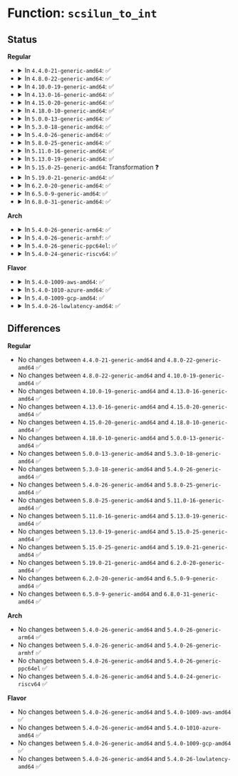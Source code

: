 # Function: <code>scsilun_to_int</code>

## Status
<b>Regular</b>
<ul>
<li>
<details>
<summary>In <code>4.4.0-21-generic-amd64</code>: ✅</summary>

```c
u64 scsilun_to_int(struct scsi_lun * scsilun)
```

```json
{
  "name": "scsilun_to_int",
  "collision_type": "Unique Global",
  "inline_type": "No",
  "funcs": [
    {
      "addr": 18446744071584814016,
      "name": "scsilun_to_int",
      "external": true,
      "loc": "drivers/scsi/scsi_common.c:76",
      "file": "drivers/scsi/scsi_common.c",
      "inline": "seen, unknown",
      "caller_inline": [],
      "caller_func": [
        "drivers/scsi/scsi_scan.c:scsi_report_lun_scan"
      ]
    }
  ],
  "symbols": [
    {
      "addr": 18446744071584814016,
      "name": "scsilun_to_int",
      "section": ".text",
      "bind": "STB_GLOBAL",
      "size": 58
    }
  ]
}
```
</details>
</li>
<li>
<details>
<summary>In <code>4.8.0-22-generic-amd64</code>: ✅</summary>

```c
u64 scsilun_to_int(struct scsi_lun * scsilun)
```

```json
{
  "name": "scsilun_to_int",
  "collision_type": "Unique Global",
  "inline_type": "No",
  "funcs": [
    {
      "addr": 18446744071585175104,
      "name": "scsilun_to_int",
      "external": true,
      "loc": "drivers/scsi/scsi_common.c:76",
      "file": "drivers/scsi/scsi_common.c",
      "inline": "seen, unknown",
      "caller_inline": [],
      "caller_func": [
        "drivers/scsi/scsi_scan.c:scsi_report_lun_scan"
      ]
    }
  ],
  "symbols": [
    {
      "addr": 18446744071585175104,
      "name": "scsilun_to_int",
      "section": ".text",
      "bind": "STB_GLOBAL",
      "size": 55
    }
  ]
}
```
</details>
</li>
<li>
<details>
<summary>In <code>4.10.0-19-generic-amd64</code>: ✅</summary>

```c
u64 scsilun_to_int(struct scsi_lun * scsilun)
```

```json
{
  "name": "scsilun_to_int",
  "collision_type": "Unique Global",
  "inline_type": "No",
  "funcs": [
    {
      "addr": 18446744071585369888,
      "name": "scsilun_to_int",
      "external": true,
      "loc": "drivers/scsi/scsi_common.c:76",
      "file": "drivers/scsi/scsi_common.c",
      "inline": "seen, unknown",
      "caller_inline": [],
      "caller_func": [
        "drivers/scsi/scsi_scan.c:scsi_report_lun_scan"
      ]
    }
  ],
  "symbols": [
    {
      "addr": 18446744071585369888,
      "name": "scsilun_to_int",
      "section": ".text",
      "bind": "STB_GLOBAL",
      "size": 55
    }
  ]
}
```
</details>
</li>
<li>
<details>
<summary>In <code>4.13.0-16-generic-amd64</code>: ✅</summary>

```c
u64 scsilun_to_int(struct scsi_lun * scsilun)
```

```json
{
  "name": "scsilun_to_int",
  "collision_type": "Unique Global",
  "inline_type": "No",
  "funcs": [
    {
      "addr": 18446744071585454656,
      "name": "scsilun_to_int",
      "external": true,
      "loc": "drivers/scsi/scsi_common.c:76",
      "file": "drivers/scsi/scsi_common.c",
      "inline": "seen, unknown",
      "caller_inline": [],
      "caller_func": [
        "drivers/scsi/scsi_scan.c:__scsi_scan_target"
      ]
    }
  ],
  "symbols": [
    {
      "addr": 18446744071585454656,
      "name": "scsilun_to_int",
      "section": ".text",
      "bind": "STB_GLOBAL",
      "size": 59
    }
  ]
}
```
</details>
</li>
<li>
<details>
<summary>In <code>4.15.0-20-generic-amd64</code>: ✅</summary>

```c
u64 scsilun_to_int(struct scsi_lun * scsilun)
```

```json
{
  "name": "scsilun_to_int",
  "collision_type": "Unique Global",
  "inline_type": "No",
  "funcs": [
    {
      "addr": 18446744071585885456,
      "name": "scsilun_to_int",
      "external": true,
      "loc": "drivers/scsi/scsi_common.c:77",
      "file": "drivers/scsi/scsi_common.c",
      "inline": "seen, unknown",
      "caller_inline": [],
      "caller_func": [
        "drivers/scsi/scsi_scan.c:__scsi_scan_target"
      ]
    }
  ],
  "symbols": [
    {
      "addr": 18446744071585885456,
      "name": "scsilun_to_int",
      "section": ".text",
      "bind": "STB_GLOBAL",
      "size": 59
    }
  ]
}
```
</details>
</li>
<li>
<details>
<summary>In <code>4.18.0-10-generic-amd64</code>: ✅</summary>

```c
u64 scsilun_to_int(struct scsi_lun * scsilun)
```

```json
{
  "name": "scsilun_to_int",
  "collision_type": "Unique Global",
  "inline_type": "No",
  "funcs": [
    {
      "addr": 18446744071586132096,
      "name": "scsilun_to_int",
      "external": true,
      "loc": "drivers/scsi/scsi_common.c:77",
      "file": "drivers/scsi/scsi_common.c",
      "inline": "seen, unknown",
      "caller_inline": [],
      "caller_func": [
        "drivers/scsi/scsi_scan.c:__scsi_scan_target"
      ]
    }
  ],
  "symbols": [
    {
      "addr": 18446744071586132096,
      "name": "scsilun_to_int",
      "section": ".text",
      "bind": "STB_GLOBAL",
      "size": 59
    }
  ]
}
```
</details>
</li>
<li>
<details>
<summary>In <code>5.0.0-13-generic-amd64</code>: ✅</summary>

```c
u64 scsilun_to_int(struct scsi_lun * scsilun)
```

```json
{
  "name": "scsilun_to_int",
  "collision_type": "Unique Global",
  "inline_type": "No",
  "funcs": [
    {
      "addr": 18446744071586310624,
      "name": "scsilun_to_int",
      "external": true,
      "loc": "drivers/scsi/scsi_common.c:77",
      "file": "drivers/scsi/scsi_common.c",
      "inline": "seen, unknown",
      "caller_inline": [],
      "caller_func": [
        "drivers/scsi/scsi_scan.c:__scsi_scan_target"
      ]
    }
  ],
  "symbols": [
    {
      "addr": 18446744071586310624,
      "name": "scsilun_to_int",
      "section": ".text",
      "bind": "STB_GLOBAL",
      "size": 59
    }
  ]
}
```
</details>
</li>
<li>
<details>
<summary>In <code>5.3.0-18-generic-amd64</code>: ✅</summary>

```c
u64 scsilun_to_int(struct scsi_lun * scsilun)
```

```json
{
  "name": "scsilun_to_int",
  "collision_type": "Unique Global",
  "inline_type": "No",
  "funcs": [
    {
      "addr": 18446744071586554064,
      "name": "scsilun_to_int",
      "external": true,
      "loc": "drivers/scsi/scsi_common.c:77",
      "file": "drivers/scsi/scsi_common.c",
      "inline": "seen, unknown",
      "caller_inline": [],
      "caller_func": [
        "drivers/scsi/scsi_scan.c:scsi_report_lun_scan"
      ]
    }
  ],
  "symbols": [
    {
      "addr": 18446744071586554064,
      "name": "scsilun_to_int",
      "section": ".text",
      "bind": "STB_GLOBAL",
      "size": 62
    }
  ]
}
```
</details>
</li>
<li>
<details>
<summary>In <code>5.4.0-26-generic-amd64</code>: ✅</summary>

```c
u64 scsilun_to_int(struct scsi_lun * scsilun)
```

```json
{
  "name": "scsilun_to_int",
  "collision_type": "Unique Global",
  "inline_type": "No",
  "funcs": [
    {
      "addr": 18446744071586701280,
      "name": "scsilun_to_int",
      "external": true,
      "loc": "drivers/scsi/scsi_common.c:77",
      "file": "drivers/scsi/scsi_common.c",
      "inline": "seen, unknown",
      "caller_inline": [],
      "caller_func": [
        "drivers/scsi/scsi_scan.c:scsi_report_lun_scan"
      ]
    }
  ],
  "symbols": [
    {
      "addr": 18446744071586701280,
      "name": "scsilun_to_int",
      "section": ".text",
      "bind": "STB_GLOBAL",
      "size": 62
    }
  ]
}
```
</details>
</li>
<li>
<details>
<summary>In <code>5.8.0-25-generic-amd64</code>: ✅</summary>

```c
u64 scsilun_to_int(struct scsi_lun * scsilun)
```

```json
{
  "name": "scsilun_to_int",
  "collision_type": "Unique Global",
  "inline_type": "No",
  "funcs": [
    {
      "addr": 18446744071587501424,
      "name": "scsilun_to_int",
      "external": true,
      "loc": "drivers/scsi/scsi_common.c:77",
      "file": "drivers/scsi/scsi_common.c",
      "inline": "seen, unknown",
      "caller_inline": [],
      "caller_func": [
        "drivers/scsi/scsi_scan.c:scsi_report_lun_scan"
      ]
    }
  ],
  "symbols": [
    {
      "addr": 18446744071587501424,
      "name": "scsilun_to_int",
      "section": ".text",
      "bind": "STB_GLOBAL",
      "size": 62
    }
  ]
}
```
</details>
</li>
<li>
<details>
<summary>In <code>5.11.0-16-generic-amd64</code>: ✅</summary>

```c
u64 scsilun_to_int(struct scsi_lun * scsilun)
```

```json
{
  "name": "scsilun_to_int",
  "collision_type": "Unique Global",
  "inline_type": "No",
  "funcs": [
    {
      "addr": 18446744071587568272,
      "name": "scsilun_to_int",
      "external": true,
      "loc": "drivers/scsi/scsi_common.c:77",
      "file": "drivers/scsi/scsi_common.c",
      "inline": "seen, unknown",
      "caller_inline": [],
      "caller_func": [
        "drivers/scsi/scsi_scan.c:scsi_report_lun_scan"
      ]
    }
  ],
  "symbols": [
    {
      "addr": 18446744071587568272,
      "name": "scsilun_to_int",
      "section": ".text",
      "bind": "STB_GLOBAL",
      "size": 62
    }
  ]
}
```
</details>
</li>
<li>
<details>
<summary>In <code>5.13.0-19-generic-amd64</code>: ✅</summary>

```c
u64 scsilun_to_int(struct scsi_lun * scsilun)
```

```json
{
  "name": "scsilun_to_int",
  "collision_type": "Unique Global",
  "inline_type": "No",
  "funcs": [
    {
      "addr": 18446744071587449632,
      "name": "scsilun_to_int",
      "external": true,
      "loc": "drivers/scsi/scsi_common.c:77",
      "file": "drivers/scsi/scsi_common.c",
      "inline": "seen, unknown",
      "caller_inline": [],
      "caller_func": [
        "drivers/scsi/scsi_scan.c:scsi_report_lun_scan"
      ]
    }
  ],
  "symbols": [
    {
      "addr": 18446744071587449632,
      "name": "scsilun_to_int",
      "section": ".text",
      "bind": "STB_GLOBAL",
      "size": 62
    }
  ]
}
```
</details>
</li>
<li>
<details>
<summary>In <code>5.15.0-25-generic-amd64</code>: Transformation ❓</summary>

```c
u64 scsilun_to_int(struct scsi_lun * scsilun)
```

```json
{
  "name": "scsilun_to_int",
  "collision_type": "Unique Global",
  "inline_type": "No",
  "funcs": [
    {
      "addr": 0,
      "name": "scsilun_to_int",
      "external": true,
      "loc": "drivers/scsi/scsi_common.c:86",
      "file": "drivers/scsi/scsi_common.c",
      "inline": "seen, unknown",
      "caller_inline": [],
      "caller_func": [
        "drivers/scsi/scsi_scan.c:scsi_report_lun_scan"
      ]
    }
  ],
  "symbols": [
    {
      "addr": 18446744071592528983,
      "name": "scsilun_to_int.cold",
      "section": ".text",
      "bind": "STB_LOCAL",
      "size": 25
    },
    {
      "addr": 18446744071588024144,
      "name": "scsilun_to_int",
      "section": ".text",
      "bind": "STB_GLOBAL",
      "size": 95
    }
  ]
}
```
</details>
</li>
<li>
<details>
<summary>In <code>5.19.0-21-generic-amd64</code>: ✅</summary>

```c
u64 scsilun_to_int(struct scsi_lun * scsilun)
```

```json
{
  "name": "scsilun_to_int",
  "collision_type": "Unique Global",
  "inline_type": "No",
  "funcs": [
    {
      "addr": 18446744071589385856,
      "name": "scsilun_to_int",
      "external": true,
      "loc": "drivers/scsi/scsi_common.c:86",
      "file": "drivers/scsi/scsi_common.c",
      "inline": "seen, unknown",
      "caller_inline": [],
      "caller_func": [
        "drivers/scsi/scsi_scan.c:scsi_report_lun_scan"
      ]
    }
  ],
  "symbols": [
    {
      "addr": 18446744071589385856,
      "name": "scsilun_to_int",
      "section": ".text",
      "bind": "STB_GLOBAL",
      "size": 77
    }
  ]
}
```
</details>
</li>
<li>
<details>
<summary>In <code>6.2.0-20-generic-amd64</code>: ✅</summary>

```c
u64 scsilun_to_int(struct scsi_lun * scsilun)
```

```json
{
  "name": "scsilun_to_int",
  "collision_type": "Unique Global",
  "inline_type": "No",
  "funcs": [
    {
      "addr": 18446744071590958384,
      "name": "scsilun_to_int",
      "external": true,
      "loc": "drivers/scsi/scsi_common.c:86",
      "file": "drivers/scsi/scsi_common.c",
      "inline": "seen, unknown",
      "caller_inline": [],
      "caller_func": [
        "drivers/scsi/scsi_scan.c:scsi_report_lun_scan"
      ]
    }
  ],
  "symbols": [
    {
      "addr": 18446744071590958384,
      "name": "scsilun_to_int",
      "section": ".text",
      "bind": "STB_GLOBAL",
      "size": 77
    }
  ]
}
```
</details>
</li>
<li>
<details>
<summary>In <code>6.5.0-9-generic-amd64</code>: ✅</summary>

```c
u64 scsilun_to_int(struct scsi_lun * scsilun)
```

```json
{
  "name": "scsilun_to_int",
  "collision_type": "Unique Global",
  "inline_type": "No",
  "funcs": [
    {
      "addr": 18446744071591302304,
      "name": "scsilun_to_int",
      "external": true,
      "loc": "drivers/scsi/scsi_common.c:129",
      "file": "drivers/scsi/scsi_common.c",
      "inline": "seen, unknown",
      "caller_inline": [],
      "caller_func": [
        "drivers/scsi/scsi_scan.c:scsi_report_lun_scan"
      ]
    }
  ],
  "symbols": [
    {
      "addr": 18446744071591302304,
      "name": "scsilun_to_int",
      "section": ".text",
      "bind": "STB_GLOBAL",
      "size": 182
    }
  ]
}
```
</details>
</li>
<li>
<details>
<summary>In <code>6.8.0-31-generic-amd64</code>: ✅</summary>

```c
u64 scsilun_to_int(struct scsi_lun * scsilun)
```

```json
{
  "name": "scsilun_to_int",
  "collision_type": "Unique Global",
  "inline_type": "No",
  "funcs": [
    {
      "addr": 18446744071591650512,
      "name": "scsilun_to_int",
      "external": true,
      "loc": "drivers/scsi/scsi_common.c:129",
      "file": "drivers/scsi/scsi_common.c",
      "inline": "seen, unknown",
      "caller_inline": [],
      "caller_func": [
        "drivers/scsi/scsi_scan.c:scsi_report_lun_scan"
      ]
    }
  ],
  "symbols": [
    {
      "addr": 18446744071591650512,
      "name": "scsilun_to_int",
      "section": ".text",
      "bind": "STB_GLOBAL",
      "size": 182
    }
  ]
}
```
</details>
</li>
</ul>
<b>Arch</b>
<ul>
<li>
<details>
<summary>In <code>5.4.0-26-generic-arm64</code>: ✅</summary>

```c
u64 scsilun_to_int(struct scsi_lun * scsilun)
```

```json
{
  "name": "scsilun_to_int",
  "collision_type": "Unique Global",
  "inline_type": "No",
  "funcs": [
    {
      "addr": 18446603336499610928,
      "name": "scsilun_to_int",
      "external": true,
      "loc": "drivers/scsi/scsi_common.c:77",
      "file": "drivers/scsi/scsi_common.c",
      "inline": "seen, unknown",
      "caller_inline": [],
      "caller_func": [
        "drivers/scsi/scsi_scan.c:scsi_report_lun_scan"
      ]
    }
  ],
  "symbols": [
    {
      "addr": 18446603336499610928,
      "name": "scsilun_to_int",
      "section": ".text",
      "bind": "STB_GLOBAL",
      "size": 92
    }
  ]
}
```
</details>
</li>
<li>
<details>
<summary>In <code>5.4.0-26-generic-armhf</code>: ✅</summary>

```c
u64 scsilun_to_int(struct scsi_lun * scsilun)
```

```json
{
  "name": "scsilun_to_int",
  "collision_type": "Unique Global",
  "inline_type": "No",
  "funcs": [
    {
      "addr": 3232066344,
      "name": "scsilun_to_int",
      "external": true,
      "loc": "drivers/scsi/scsi_common.c:77",
      "file": "drivers/scsi/scsi_common.c",
      "inline": "seen, unknown",
      "caller_inline": [],
      "caller_func": [
        "drivers/scsi/scsi_scan.c:scsi_report_lun_scan"
      ]
    }
  ],
  "symbols": [
    {
      "addr": 3232066344,
      "name": "scsilun_to_int",
      "section": ".text",
      "bind": "STB_GLOBAL",
      "size": 160
    }
  ]
}
```
</details>
</li>
<li>
<details>
<summary>In <code>5.4.0-26-generic-ppc64el</code>: ✅</summary>

```c
u64 scsilun_to_int(struct scsi_lun * scsilun)
```

```json
{
  "name": "scsilun_to_int",
  "collision_type": "Unique Global",
  "inline_type": "No",
  "funcs": [
    {
      "addr": 13835058055292916672,
      "name": "scsilun_to_int",
      "external": true,
      "loc": "drivers/scsi/scsi_common.c:77",
      "file": "drivers/scsi/scsi_common.c",
      "inline": "seen, unknown",
      "caller_inline": [],
      "caller_func": [
        "drivers/scsi/scsi_scan.c:scsi_report_lun_scan"
      ]
    }
  ],
  "symbols": [
    {
      "addr": 13835058055292916672,
      "name": "scsilun_to_int",
      "section": ".text",
      "bind": "STB_GLOBAL",
      "size": 80
    }
  ]
}
```
</details>
</li>
<li>
<details>
<summary>In <code>5.4.0-24-generic-riscv64</code>: ✅</summary>

```c
u64 scsilun_to_int(struct scsi_lun * scsilun)
```

```json
{
  "name": "scsilun_to_int",
  "collision_type": "Unique Global",
  "inline_type": "No",
  "funcs": [
    {
      "addr": 18446743936276796164,
      "name": "scsilun_to_int",
      "external": true,
      "loc": "drivers/scsi/scsi_common.c:77",
      "file": "drivers/scsi/scsi_common.c",
      "inline": "seen, unknown",
      "caller_inline": [],
      "caller_func": [
        "drivers/scsi/scsi_scan.c:scsi_report_lun_scan"
      ]
    }
  ],
  "symbols": [
    {
      "addr": 18446743936276796164,
      "name": "scsilun_to_int",
      "section": ".text",
      "bind": "STB_GLOBAL",
      "size": 74
    }
  ]
}
```
</details>
</li>
</ul>
<b>Flavor</b>
<ul>
<li>
<details>
<summary>In <code>5.4.0-1009-aws-amd64</code>: ✅</summary>

```c
u64 scsilun_to_int(struct scsi_lun * scsilun)
```

```json
{
  "name": "scsilun_to_int",
  "collision_type": "Unique Global",
  "inline_type": "No",
  "funcs": [
    {
      "addr": 18446744071586391760,
      "name": "scsilun_to_int",
      "external": true,
      "loc": "drivers/scsi/scsi_common.c:77",
      "file": "drivers/scsi/scsi_common.c",
      "inline": "seen, unknown",
      "caller_inline": [],
      "caller_func": [
        "drivers/scsi/scsi_scan.c:scsi_report_lun_scan"
      ]
    }
  ],
  "symbols": [
    {
      "addr": 18446744071586391760,
      "name": "scsilun_to_int",
      "section": ".text",
      "bind": "STB_GLOBAL",
      "size": 62
    }
  ]
}
```
</details>
</li>
<li>
<details>
<summary>In <code>5.4.0-1010-azure-amd64</code>: ✅</summary>

```c
u64 scsilun_to_int(struct scsi_lun * scsilun)
```

```json
{
  "name": "scsilun_to_int",
  "collision_type": "Unique Global",
  "inline_type": "No",
  "funcs": [
    {
      "addr": 18446744071586233072,
      "name": "scsilun_to_int",
      "external": true,
      "loc": "drivers/scsi/scsi_common.c:77",
      "file": "drivers/scsi/scsi_common.c",
      "inline": "seen, unknown",
      "caller_inline": [],
      "caller_func": [
        "drivers/scsi/scsi_scan.c:scsi_report_lun_scan"
      ]
    }
  ],
  "symbols": [
    {
      "addr": 18446744071586233072,
      "name": "scsilun_to_int",
      "section": ".text",
      "bind": "STB_GLOBAL",
      "size": 62
    }
  ]
}
```
</details>
</li>
<li>
<details>
<summary>In <code>5.4.0-1009-gcp-amd64</code>: ✅</summary>

```c
u64 scsilun_to_int(struct scsi_lun * scsilun)
```

```json
{
  "name": "scsilun_to_int",
  "collision_type": "Unique Global",
  "inline_type": "No",
  "funcs": [
    {
      "addr": 18446744071586649248,
      "name": "scsilun_to_int",
      "external": true,
      "loc": "drivers/scsi/scsi_common.c:77",
      "file": "drivers/scsi/scsi_common.c",
      "inline": "seen, unknown",
      "caller_inline": [],
      "caller_func": [
        "drivers/scsi/scsi_scan.c:scsi_report_lun_scan"
      ]
    }
  ],
  "symbols": [
    {
      "addr": 18446744071586649248,
      "name": "scsilun_to_int",
      "section": ".text",
      "bind": "STB_GLOBAL",
      "size": 62
    }
  ]
}
```
</details>
</li>
<li>
<details>
<summary>In <code>5.4.0-26-lowlatency-amd64</code>: ✅</summary>

```c
u64 scsilun_to_int(struct scsi_lun * scsilun)
```

```json
{
  "name": "scsilun_to_int",
  "collision_type": "Unique Global",
  "inline_type": "No",
  "funcs": [
    {
      "addr": 18446744071586761792,
      "name": "scsilun_to_int",
      "external": true,
      "loc": "drivers/scsi/scsi_common.c:77",
      "file": "drivers/scsi/scsi_common.c",
      "inline": "seen, unknown",
      "caller_inline": [],
      "caller_func": [
        "drivers/scsi/scsi_scan.c:scsi_report_lun_scan"
      ]
    }
  ],
  "symbols": [
    {
      "addr": 18446744071586761792,
      "name": "scsilun_to_int",
      "section": ".text",
      "bind": "STB_GLOBAL",
      "size": 62
    }
  ]
}
```
</details>
</li>
</ul>

## Differences
<b>Regular</b>
<ul>
<li>
No changes between <code>4.4.0-21-generic-amd64</code> and <code>4.8.0-22-generic-amd64</code> ✅
</li>
<li>
No changes between <code>4.8.0-22-generic-amd64</code> and <code>4.10.0-19-generic-amd64</code> ✅
</li>
<li>
No changes between <code>4.10.0-19-generic-amd64</code> and <code>4.13.0-16-generic-amd64</code> ✅
</li>
<li>
No changes between <code>4.13.0-16-generic-amd64</code> and <code>4.15.0-20-generic-amd64</code> ✅
</li>
<li>
No changes between <code>4.15.0-20-generic-amd64</code> and <code>4.18.0-10-generic-amd64</code> ✅
</li>
<li>
No changes between <code>4.18.0-10-generic-amd64</code> and <code>5.0.0-13-generic-amd64</code> ✅
</li>
<li>
No changes between <code>5.0.0-13-generic-amd64</code> and <code>5.3.0-18-generic-amd64</code> ✅
</li>
<li>
No changes between <code>5.3.0-18-generic-amd64</code> and <code>5.4.0-26-generic-amd64</code> ✅
</li>
<li>
No changes between <code>5.4.0-26-generic-amd64</code> and <code>5.8.0-25-generic-amd64</code> ✅
</li>
<li>
No changes between <code>5.8.0-25-generic-amd64</code> and <code>5.11.0-16-generic-amd64</code> ✅
</li>
<li>
No changes between <code>5.11.0-16-generic-amd64</code> and <code>5.13.0-19-generic-amd64</code> ✅
</li>
<li>
No changes between <code>5.13.0-19-generic-amd64</code> and <code>5.15.0-25-generic-amd64</code> ✅
</li>
<li>
No changes between <code>5.15.0-25-generic-amd64</code> and <code>5.19.0-21-generic-amd64</code> ✅
</li>
<li>
No changes between <code>5.19.0-21-generic-amd64</code> and <code>6.2.0-20-generic-amd64</code> ✅
</li>
<li>
No changes between <code>6.2.0-20-generic-amd64</code> and <code>6.5.0-9-generic-amd64</code> ✅
</li>
<li>
No changes between <code>6.5.0-9-generic-amd64</code> and <code>6.8.0-31-generic-amd64</code> ✅
</li>
</ul>
<b>Arch</b>
<ul>
<li>
No changes between <code>5.4.0-26-generic-amd64</code> and <code>5.4.0-26-generic-arm64</code> ✅
</li>
<li>
No changes between <code>5.4.0-26-generic-amd64</code> and <code>5.4.0-26-generic-armhf</code> ✅
</li>
<li>
No changes between <code>5.4.0-26-generic-amd64</code> and <code>5.4.0-26-generic-ppc64el</code> ✅
</li>
<li>
No changes between <code>5.4.0-26-generic-amd64</code> and <code>5.4.0-24-generic-riscv64</code> ✅
</li>
</ul>
<b>Flavor</b>
<ul>
<li>
No changes between <code>5.4.0-26-generic-amd64</code> and <code>5.4.0-1009-aws-amd64</code> ✅
</li>
<li>
No changes between <code>5.4.0-26-generic-amd64</code> and <code>5.4.0-1010-azure-amd64</code> ✅
</li>
<li>
No changes between <code>5.4.0-26-generic-amd64</code> and <code>5.4.0-1009-gcp-amd64</code> ✅
</li>
<li>
No changes between <code>5.4.0-26-generic-amd64</code> and <code>5.4.0-26-lowlatency-amd64</code> ✅
</li>
</ul>
